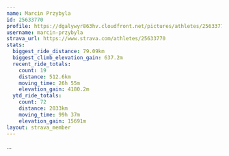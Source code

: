 ```yaml
---
name: Marcin Przybyla
id: 25633770
profile: https://dgalywyr863hv.cloudfront.net/pictures/athletes/25633770/12947173/2/large.jpg
username: marcin-przybyla
strava_url: https://www.strava.com/athletes/25633770
stats:
  biggest_ride_distance: 79.09km
  biggest_climb_elevation_gain: 637.2m
  recent_ride_totals:
    count: 19
    distance: 512.6km
    moving_time: 26h 55m
    elevation_gain: 4180.2m
  ytd_ride_totals:
    count: 72
    distance: 2033km
    moving_time: 99h 37m
    elevation_gain: 15691m
layout: strava_member
--- 
```

...
